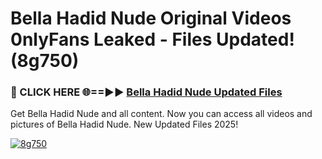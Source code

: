 # Bella Hadid Nude Original Videos 0nlyFans Leaked - Files Updated! (8g750)

<h3>🔴 CLICK HERE 🌐==►► <a href="https://tinyurl.com/5h6xmrr3" rel="nofollow">Bella Hadid Nude Updated Files</a></h3>

Get Bella Hadid Nude and all content. Now you can access all videos and pictures of Bella Hadid Nude. New Updated Files 2025!

[![8g750](https://i.imgur.com/KVD873Z.gif)](https://tinyurl.com/5h6xmrr3)
